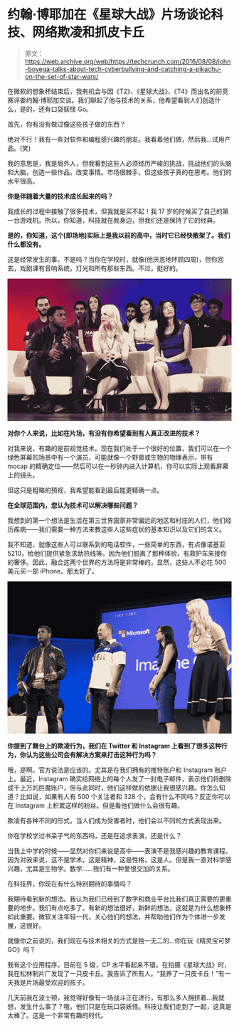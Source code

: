 # 约翰·博耶加在《星球大战》片场谈论科技、网络欺凌和抓皮卡丘

> 原文：<https://web.archive.org/web/https://techcrunch.com/2016/08/08/john-boyega-talks-about-tech-cyberbullying-and-catching-a-pikachu-on-the-set-of-star-wars/>

在微软的想象杯结束后，我有机会与因《T2》、《星球大战》、《T4》而出名的前竞赛评委约翰·博耶加交谈。我们聊起了他与技术的关系，他希望看到人们创造什么，是的，还有口袋妖怪 Go。

首先，你有没有做过像这些孩子做的东西？

绝对不行！我有一些对软件和编程感兴趣的朋友。我看着他们做，然后我…试用产品。(笑)

我的意思是，我是局外人，但我看到这些人必须经历严峻的挑战，挑战他们的头脑和大脑，创造一些作品，改变事情。市场很棘手，但这些孩子真的在思考。他们的水平很高。

**你是伴随着大量的技术成长起来的吗？**

我成长的过程中接触了很多技术，但我就是买不起！我 17 岁的时候买了自己的第一台游戏机。所以，你知道，科技就在我身边，但我们还是保持了它的经典。

**是的，你知道，这个[即场地]实际上是我以前的高中，当时它已经快散架了。我们什么都没有。**

这是经常发生的事，不是吗？当你在学校时，就像(他厌恶地环顾四周)，但你回去，戏剧课有音响系统，灯光和所有那些东西。不过，挺好的。

[![p7290176](img/26acbe41aa3a8079fe0997ebb1203282.png)](https://web.archive.org/web/20230325002940/https://techcrunch.com/wp-content/uploads/2016/08/p7290176.jpg)

**对你个人来说，比如在片场，有没有你希望看到有人真正改进的技术？**

对我来说，有趣的是前视觉技术。现在我们处于一个很好的位置，我们可以在一个绿色屏幕的场景中有一个演员，可能就像一个野兽或生物的物理表示，带有 mocap 的精确定位——然后可以在一秒钟内进入计算机，你可以实际上观看屏幕上的镜头。

但这只是粗略的预视，我希望能看到最后能更精确一点。

**在全球范围内，您认为技术可以解决哪些问题？**

我想到的第一个想法是生活在第三世界国家非常偏远的地区和村庄的人们，他们经历疾病——我们需要一种方法来教这些人这些症状的基本知识以及它们的含义。

我不知道，就像这些人可以联系到的电话软件，一些简单的东西，有点像诺基亚 5210，给他们提供紧急求助热线等。因为他们脱离了那种体验，有救护车来接你的奢侈。因此，融合这两个世界的方法将是非常棒的，显然，这些人不必花 500 美元买一部 iPhone。那太好了。

[![](img/aaa40f0e7db14ae9c3f5017fdab1a972.png)](https://web.archive.org/web/20230325002940/https://techcrunch.com/wp-content/uploads/2016/08/p7290188.jpg)

**你提到了舞台上的欺凌行为，我们在 Twitter 和 Instagram 上看到了很多这种行为，你认为这些公司会有解决方案来打击这种行为吗？**

哦，是啊。官方说法是应该的。尤其是在我们拥有的推特账户和 Instagram 账户上。最近，Instagram 确实给网络上的每个人发了一封电子邮件，表示他们将删除成千上万的巨魔账户，但与此同时，他们这样做的依据让我很感兴趣。你怎么知道？比如说，如果有人有 500 个关注者和 328 个，会有什么不同吗？反正你可以在 Instagram 上积累这样的粉丝。但是看他们做什么会很有趣。

欺凌有各种不同的形式，当人们成为受害者时，他们会以不同的方式表现出来。

你在学校学过书呆子气的东西吗，还是在追求表演，还是什么？

当我上中学的时候——显然对你们来说是高中——表演不是我感兴趣的教育课程。因为对我来说，这不是学术，这是精神，这是性格，这是人。但是我一直对科学感兴趣，尤其是生物学。数学……我们有一种爱恨交加的关系。

在科技界，你现在有什么特别期待的事情吗？

我期待看到新的想法。我认为我们已经到了数字和商业平台比我们真正需要的更重要的地步。我们有点吃多了。有新的想法很好，新鲜的想法，这就是为什么想象杯如此重要。微软关注年轻一代，关心他们的想法，并帮助他们作为个体进一步发展，这很好。

就像你之前说的，我们现在与技术相关的方式是独一无二的…你在玩《精灵宝可梦 GO》吗？

我有这个应用程序。目前在 5 级，CP 水平看起来不错。在拍摄《星球大战》时，我在松林制片厂发现了一只皮卡丘。我告诉了所有人。“我养了一只皮卡丘！”有一天我是片场最受欢迎的孩子。

几天前我在波士顿，我觉得好像有一场战斗正在进行，有那么多人拥挤着…我就想，发生什么事了？哦，他们只是在玩口袋妖怪。科技让我们走到了一起，这真是太棒了。这是一个非常有趣的时代。